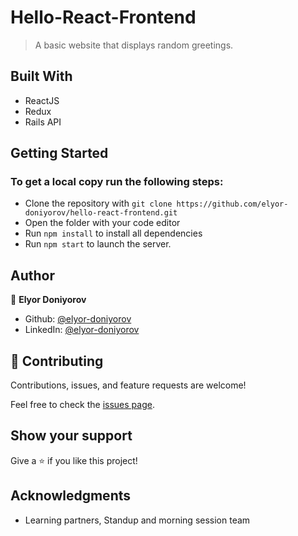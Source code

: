 # Hello-React-Frontend
> A basic website that displays random greetings.

## Built With

- ReactJS
- Redux
- Rails API

## Getting Started

### To get a local copy run the following steps:

- Clone the repository with `git clone https://github.com/elyor-doniyorov/hello-react-frontend.git`
- Open the folder with your code editor
- Run `npm install` to install all dependencies
- Run `npm start` to launch the server.

## Author

👤 **Elyor Doniyorov**

- Github: [@elyor-doniyorov](https://github.com/elyor-doniyorov)
- LinkedIn: [@elyor-doniyorov](www.linkedin.com/in/elyor-doniyorov)

## 🤝 Contributing

Contributions, issues, and feature requests are welcome!

Feel free to check the [issues page](https://github.com/elyor-doniyorov/hello-react-frontend/issues/2).

## Show your support

Give a ⭐️ if you like this project!

## Acknowledgments

- Learning partners, Standup and morning session team